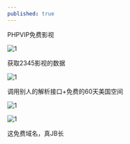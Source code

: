 ```yaml
---
published: true
---
```


PHPVIP免费影视

![1](http://imgsrc.baidu.com/forum/pic/item/4710b912c8fcc3ceb27ab1699f45d688d43f2035.jpg)

获取2345影视的数据

![1](http://imgsrc.baidu.com/forum/pic/item/972bd40735fae6cdf10ed33b02b30f2442a70f35.jpg)

调用别人的解析接口+免费的60天美国空间

![1](http://imgsrc.baidu.com/forum/pic/item/ce1b9d16fdfaaf51c482f9e5815494eef01f7a02.jpg)

![1](http://imgsrc.baidu.com/forum/pic/item/e0fe9925bc315c6076f413b580b1cb1349547702.jpg)

这免费域名，真JB长
